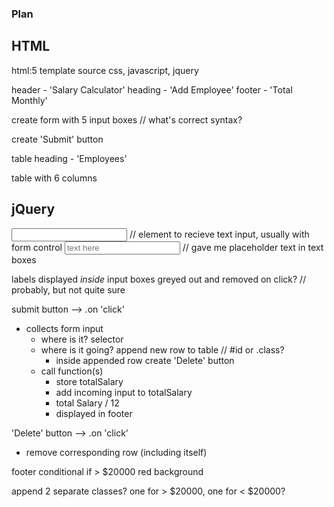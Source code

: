 ### Plan ###


## HTML ##

html:5 template
source css, javascript, jquery

header - 'Salary Calculator'
heading - 'Add Employee'
footer - 'Total Monthly'

create form with 5 input boxes  // what's correct syntax?  

create 'Submit' button

table heading - 'Employees'

table with 6 columns

## jQuery ##

<input> // element to recieve text input, usually with form control
<input placeholder="text here"> // gave me placeholder text in text boxes

labels displayed *inside* input boxes
  greyed out and removed on click? // probably, but not quite sure

submit button --> .on 'click'
  - collects form input
    - where is it? selector
    - where is it going? append new row to table // #id or .class?
      - inside appended row create 'Delete' button
    - call function(s)
      - store totalSalary
      - add incoming input to totalSalary
      - total Salary / 12
      - displayed in footer

'Delete' button --> .on 'click'
  - remove corresponding row (including itself)

footer
conditional 
if > $20000
  red background

append 2 separate classes?
one for > $20000, one for < $20000?

  